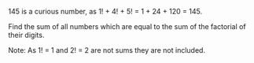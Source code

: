 145 is a curious number, as 1! + 4! + 5! = 1 + 24 + 120 = 145.

Find the sum of all numbers which are equal to the sum of the factorial
of their digits.

Note: As 1! = 1 and 2! = 2 are not sums they are not included.
